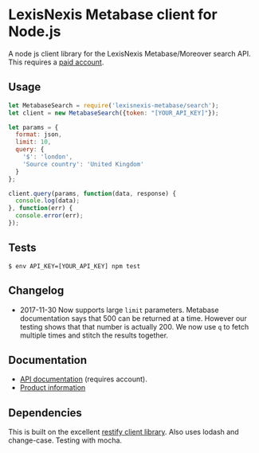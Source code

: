 # LexisNexis Metabase client for Node.js #

A node js client library for the LexisNexis Metabase/Moreover search API. This requires a [paid account](https://www.lexisnexis.com/en-us/products/metabase.page).

## Usage ##

```Javascript
let MetabaseSearch = require('lexisnexis-metabase/search');
let client = new MetabaseSearch({token: "[YOUR_API_KEY]"});

let params = {
  format: json,
  limit: 10,
  query: {
    '$': 'london',
    'Source country': 'United Kingdom'
  }
};

client.query(params, function(data, response) {
  console.log(data);
}, function(err) {
  console.error(err);
});
```

## Tests ##

```Shell
$ env API_KEY=[YOUR_API_KEY] npm test
```

## Changelog ##

- 2017-11-30  Now supports large `limit` parameters. Metabase documentation says that 500 can be returned at a time. However our testing shows that that number is actually 200. We now use `q` to fetch multiple times and stitch the results together.

## Documentation ##

* [API documentation](https://portal.moreover.com/index.html#documentation/LN-MB-technical) (requires account).
* [Product information](https://www.lexisnexis.com/en-us/products/metabase.page)

## Dependencies ##

This is built on the excellent [restify client library](http://restify.com/#client-api). Also uses lodash and change-case. Testing with mocha.
